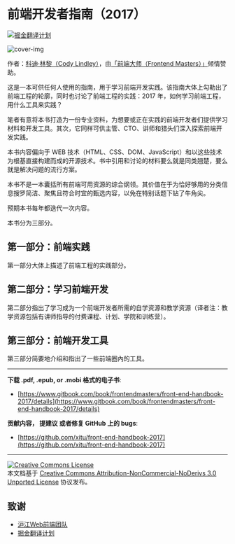 # 前端开发者指南（2017）

[![掘金翻译计划](https://rawgit.com/aleen42/badges/master/src/juejin_translation.svg)](https://github.com/xitu/gold-miner/)

![cover-img](http://frontendmasters.com/books/front-end-handbook/2017/cover.jpg)

作者：[科迪·林黎（Cody Lindley）](http://codylindley.com/)，由[「前端大师（Frontend Masters）」](https://frontendmasters.com/)倾情赞助。

这是一本可供任何人使用的指南，用于学习前端开发实践。该指南大体上勾勒出了前端工程的轮廓，同时也讨论了前端工程的实践：2017 年，如何学习前端工程，用什么工具来实践？

笔者有意将本书打造为一份专业资料，为想要或正在实践的前端开发者们提供学习材料和开发工具。其次，它同样可供主管、CTO、讲师和猎头们深入探索前端开发实践。

本书内容偏向于 WEB 技术（HTML、CSS、DOM、JavaScript）和以这些技术为根基直接构建而成的开源技术。书中引用和讨论的材料要么就是同类翘楚，要么就是解决问题的流行方案。

本书不是一本囊括所有前端可用资源的综合纲领。其价值在于为恰好够用的分类信息搜罗简洁、聚焦且符合时宜的甄选内容，以免在特别话题下钻了牛角尖。

预期本书每年都迭代一次内容。

本书分为三部分。

## 第一部分：前端实践

第一部分大体上描述了前端工程的实践部分。

## 第二部分：学习前端开发

第二部分指出了学习成为一个前端开发者所需的自学资源和教学资源（译者注：教学资源包括有讲师指导的付费课程、计划、学院和训练营）。

## 第三部分：前端开发工具

第三部分简要地介绍和指出了一些前端圈內的工具。

***

**下载 .pdf, .epub, or .mobi 格式的电子书**:

* [https://www.gitbook.com/book/frontendmasters/front-end-handbook-2017/details](https://www.gitbook.com/book/frontendmasters/front-end-handbook-2017/details)

**贡献内容， 提建议 或者修复 GitHub 上的 bugs**:

* [https://github.com/xitu/front-end-handbook-2017](https://github.com/xitu/front-end-handbook-2017)

***

<a rel="license" href="http://creativecommons.org/licenses/by-nc-nd/3.0/"><img alt="Creative Commons License" style="border-width:0" src="https://i.creativecommons.org/l/by-nc-nd/3.0/88x31.png" /></a><br />本文档基于 <a rel="license" href="http://creativecommons.org/licenses/by-nc-nd/3.0/">Creative Commons Attribution-NonCommercial-NoDerivs 3.0 Unported License</a> 协议发布。

## 致谢

- [沪江Web前端团队](https://github.com/hujiang-fe)
- [掘金翻译计划](https://github.com/xitu/gold-miner/)
